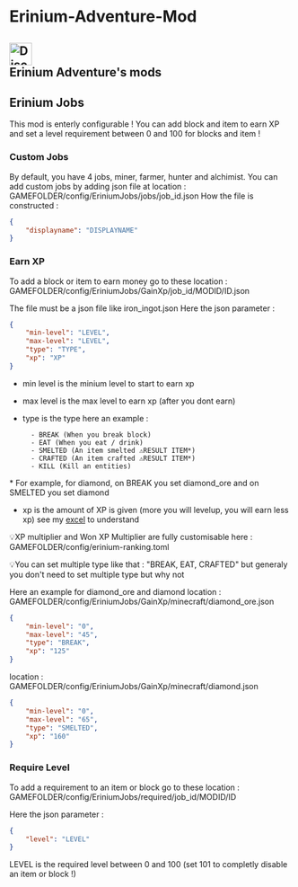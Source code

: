 # Erinium-Adventure-Mod
<a href="https://discord.gg/FBR2HEbbgm"><img alt="Discord" src="https://img.shields.io/discord/927941401805746236?style=for-the-badge&logo=discord&logoColor=darkblue&label=Discord&labelColor=blackgray&color=darkblue" witdh="285" height="40"></a> </br>
 Erinium Adventure's mods
---
## Erinium Jobs
This mod is enterly configurable ! You can add block and item to earn XP and set a level requirement between 0 and 100 for blocks and item !
### Custom Jobs
By default, you have 4 jobs, miner, farmer, hunter and alchimist.
You can add custom jobs by adding json file at location : GAMEFOLDER/config/EriniumJobs/jobs/job_id.json
How the file is constructed : 
```json
{
	"displayname": "DISPLAYNAME"
}
```

### Earn XP
To add a block or item to earn money go to these location : 
GAMEFOLDER/config/EriniumJobs/GainXp/job_id/MODID/ID.json

The file must be a json file like iron_ingot.json
Here the json parameter : 
```json
{
	"min-level": "LEVEL",
	"max-level": "LEVEL",
	"type": "TYPE",
	"xp": "XP"
}
```
- min level is the minium level to start to earn xp
- max level is the max level to earn xp (after you dont earn)
- type is the type here an example :

		- BREAK (When you break block)
		- EAT (When you eat / drink)
		- SMELTED (An item smelted ⚠️RESULT ITEM*)
		- CRAFTED (An item crafted ⚠️RESULT ITEM*)
  		- KILL (Kill an entities)

\* For example, for diamond, on BREAK you set diamond_ore and on SMELTED you set diamond
- xp is the amount of XP is given (more you will levelup, you will earn less xp) see my [excel](https://1drv.ms/x/s!Aq5o6W9h7OB9gYExyFZm1cFhJ0n0EA?e=Ko20vF "excel") to understand

💡XP multiplier and Won XP Multiplier are fully customisable here : GAMEFOLDER/config/erinium-ranking.toml

💡You can set multiple type like that : "BREAK, EAT, CRAFTED" but generaly you don't need to set multiple type but why not

Here an example for diamond_ore and diamond
location : GAMEFOLDER/config/EriniumJobs/GainXp/minecraft/diamond_ore.json
```json
{
	"min-level": "0",
	"max-level": "45",
	"type": "BREAK",
	"xp": "125"
}
```
location : GAMEFOLDER/config/EriniumJobs/GainXp/minecraft/diamond.json
```json
{
	"min-level": "0",
	"max-level": "65",
	"type": "SMELTED",
	"xp": "160"
}
```

### Require Level
To add a requirement to an item or block go to these location : 
GAMEFOLDER/config/EriniumJobs/required/job_id/MODID/ID

Here the json parameter : 
```json
{
	"level": "LEVEL"
}
```
LEVEL is the required level between 0 and 100 (set 101 to completly disable an item or block !)
